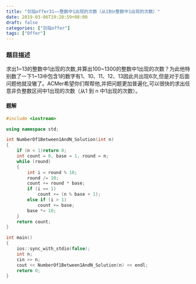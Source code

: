 ```yaml
---
title: "剑指offer31——整数中1出现的次数（从1到n整数中1出现的次数）"
date: 2019-03-06T19:20:59+08:00
draft: false
categories: ["剑指offer"]
tags: ["Offer"]
---
```


### 题目描述

求出1~13的整数中1出现的次数,并算出100~1300的整数中1出现的次数？为此他特别数了一下1~13中包含1的数字有1、10、11、12、13因此共出现6次,但是对于后面问题他就没辙了。ACMer希望你们帮帮他,并把问题更加普遍化,可以很快的求出任意非负整数区间中1出现的次数（从1 到 n 中1出现的次数）。

#### 题解

```c++
#include <iostream>

using namespace std;

int NumberOf1Between1AndN_Solution(int n)
{
	if (n < 1)return 0;
	int count = 0, base = 1, round = n;
	while (round)
	{
		int i = round % 10;
		round /= 10;
		count += round * base;
		if (i == 1)
			count += (n % base + 1);
		else if (i > 1)
			count += base;
		base *= 10;
	}
	return count;
}

int main()
{
	ios::sync_with_stdio(false);
	int n;
	cin >> n;
	cout << NumberOf1Between1AndN_Solution(n) << endl;
	return 0;
}
```
